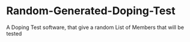 # Random-Generated-Doping-Test
A Doping Test software, that give a random List of Members that will be tested
